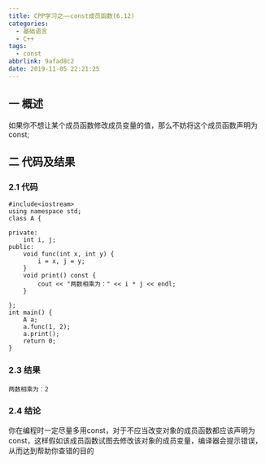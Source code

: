 ```yaml
---
title: CPP学习之——const成员函数(6.12)
categories:
  - 基础语言
  - C++
tags:
  - const
abbrlink: 9afad8c2
date: 2019-11-05 22:21:25
---
```

## 一 概述

如果你不想让某个成员函数修改成员变量的值，那么不妨将这个成员函数声明为const;

<!--more-->

## 二 代码及结果

### 2.1 代码

```
#include<iostream>
using namespace std;
class A {

private:
	int i, j;
public:
	void func(int x, int y) {
		i = x, j = y;
	}
	void print() const {
		cout << "两数相乘为：" << i * j << endl;
	}

};
int main() {
	A a;
	a.func(1, 2);
	a.print();
	return 0;
}
```

### 2.3 结果

```
两数相乘为：2
```

### 2.4  结论

你在编程时一定尽量多用const，对于不应当改变对象的成员函数都应该声明为const，这样假如该成员函数试图去修改该对象的成员变量，编译器会提示错误，从而达到帮助你查错的目的

